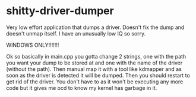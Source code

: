 # shitty-driver-dumper
Very low effort application that dumps a driver. Doesn't fix the dump and doesn't unmap itself. I have an unusually low IQ so sorry. 

WINDOWS ONLY!!!!!!!

Ok so basically in main.cpp you gotta change 2 strings, one with the path you want your dump to be stored at and one with the name of the driver (without the path). Then manual map it with a tool like kdmapper and as soon as the driver is detected it will be dumped. Then you should restart to get rid of the driver. You don't have to as it won't be executing any more code but it gives me ocd to know my kernel has garbage in it.
